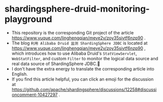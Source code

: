 # shardingsphere-druid-monitoring-playground

- This repository is the corresponding Git project of the
  article https://www.yuque.com/linghengqian/meve2v/zoy35sivtf6nzp90 .
- The blog `利用 Alibaba Druid 监测 ShardingSphere JDBC` is located at https://www.yuque.com/linghengqian/meve2v/zoy35sivtf6nzp90 , which introduces how to use Alibaba Druid's `StatViewServlet`, `WebStatFilter`, and custom `Filter` to monitor the logical data source and real data source of ShardingSphere JDBC.🦜
- I don't have the extra energy to translate the corresponding article into English.
- If you find this article helpful, you can click an emoji for the discussion
  at https://github.com/apache/shardingsphere/discussions/12258#discussioncomment-10427297 .
